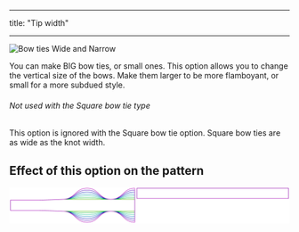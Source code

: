 ***

title: "Tip width"

***

![Bow ties Wide and Narrow](tipwidth.svg)

You can make BIG bow ties, or small ones. This option allows you to change the vertical size of the bows. Make them larger to be more flamboyant, or small for a more subdued style.

<Note>

###### Not used with the Square bow tie type

This option is ignored with the Square bow tie option. Square bow ties are as wide as the knot width.

</Note>

## Effect of this option on the pattern

![This image shows the effect of this option by superimposing several variants that have a different value for this option](benjamin_tipwidth_sample.svg "Effect of this option on the pattern")
